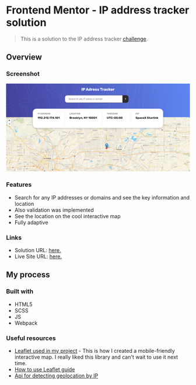 # Frontend Mentor - IP address tracker solution
> This is a solution to the IP address tracker [challenge](https://www.frontendmentor.io/challenges/ip-address-tracker-I8-0yYAH0). 

## Overview

### Screenshot

![Preview for the IP address tracker coding challenge](./screenshots/ip-adress-tracker.png)

### Features

* Search for any IP addresses or domains and see the key information and location
* Also validation was implemented
* See the location on the cool interactive map
* Fully adaptive

### Links

- Solution URL: [here.](https://www.frontendmentor.io/solutions/iptracker-application-with-js-w4PDF30Ru)
- Live Site URL: [here.](https://ic3top.github.io/Frontend-Mentor/ip-address-tracker/dist/)

## My process

### Built with

- HTML5
- SCSS
- JS
- Webpack

### Useful resources

- [Leaflet used in my project](https://leafletjs.com/) - This is how I created a mobile-friendly interactive map. I really liked this library and can't wait to use it next time.
- [How to use Leaflet guide](https://www.youtube.com/watch?v=wVnimcQsuwk)
- [Api for detecting geolocation by IP](https://geo.ipify.org/)
